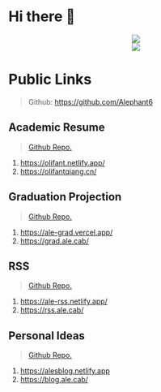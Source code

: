 # Hi there 👋


<div align="center"> <img src="https://activity-graph.herokuapp.com/graph?username=Alephant6&theme=github" /> </div>


<div align="center"> <img src="https://visitor-badge.glitch.me/badge?page_id=Alephant6" /> </div>

# Public Links
> Github: https://github.com/Alephant6
## Academic Resume
> [Github Repo.](https://github.com/Alephant6/starter-hugo-academic)
1. https://olifant.netlify.app/
2. https://olifantqiang.cn/
## Graduation Projection
> [Github Repo.](https://github.com/Alephant6/nuist-graduation-projection)
1. https://ale-grad.vercel.app/
2. https://grad.ale.cab/
## RSS
> [Github Repo.](https://github.com/Alephant6/bubo-rss)
1. https://ale-rss.netlify.app/
2. https://rss.ale.cab/
## Personal Ideas
> [Github Repo.](https://github.com/Alephant6/nextjs-blog-theme)
1. https://alesblog.netlify.app
2. https://blog.ale.cab/





